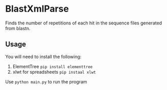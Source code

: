 # BlastXmlParse
Finds the number of repetitions of each hit in the sequence files generated from blastn.

## Usage
You will need to install the following:
1. ElementTree ```pip install elementtree```
2. xlwt for spreadsheets ```pip instaal xlwt```

Use ```python main.py``` to run the program
